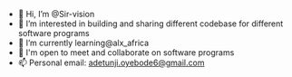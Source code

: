 - 👋 Hi, I’m @Sir-vision
- 👀 I’m interested in building and sharing different codebase for different software programs 
- 🌱 I’m currently learning@alx_africa
- 💞️ I'm open to meet and collaborate on software programs 
- 📫 Personal email: adetunji.oyebode6@gmail.com

<!---
Sir-vision/Sir-vision is a ✨ special ✨ repository because its `README.md` (this file) appears on your GitHub profile.
You can click the Preview link to take a look at your changes.
--->
